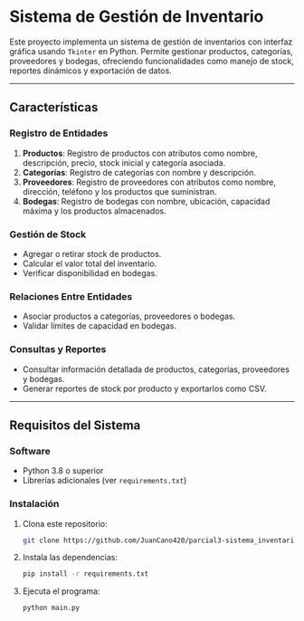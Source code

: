 # Sistema de Gestión de Inventario

Este proyecto implementa un sistema de gestión de inventarios con interfaz gráfica usando `Tkinter` en Python. Permite gestionar productos, categorías, proveedores y bodegas, ofreciendo funcionalidades como manejo de stock, reportes dinámicos y exportación de datos.

---

## **Características**

### **Registro de Entidades**
1. **Productos**: Registro de productos con atributos como nombre, descripción, precio, stock inicial y categoría asociada.
2. **Categorías**: Registro de categorías con nombre y descripción.
3. **Proveedores**: Registro de proveedores con atributos como nombre, dirección, teléfono y los productos que suministran.
4. **Bodegas**: Registro de bodegas con nombre, ubicación, capacidad máxima y los productos almacenados.

### **Gestión de Stock**
- Agregar o retirar stock de productos.
- Calcular el valor total del inventario.
- Verificar disponibilidad en bodegas.

### **Relaciones Entre Entidades**
- Asociar productos a categorías, proveedores o bodegas.
- Validar límites de capacidad en bodegas.

### **Consultas y Reportes**
- Consultar información detallada de productos, categorías, proveedores y bodegas.
- Generar reportes de stock por producto y exportarlos como CSV.

---

## **Requisitos del Sistema**

### **Software**
- Python 3.8 o superior
- Librerías adicionales (ver `requirements.txt`)

### **Instalación**
1. Clona este repositorio:
   ```bash
   git clone https://github.com/JuanCano420/parcial3-sistema_inventario.git

2. Instala las dependencias:
   ```bash
   pip install -r requirements.txt

3. Ejecuta el programa:
   ```bash
   python main.py